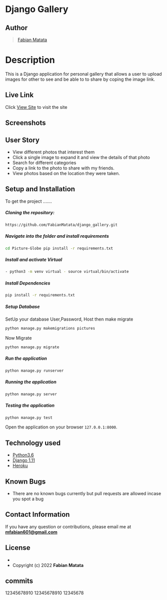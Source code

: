 # Django Gallery
## Author  
  
>[Fabian Matata](https://github.com/FabianMatata)  
  
# Description  
This is a Django application for personal gallery that allows a user to upload images for other to see and be able to to share by coping the image link.
  
##  Live Link  
 Click [View Site](https://django_gallery.herokuapp.com/)  to visit the site
  
## Screenshots 


## User Story  
  
* View different photos that interest them  
* Click a single image to expand it and view the details of that photo  
* Search for different categories   
* Copy a link to the photo to share with my friends.  
* View photos based on the location they were taken.  
  

  
## Setup and Installation  
To get the project .......  
  
##### Cloning the repository:  
 ```bash 
 https://github.com/FabianMatata/django_gallery.git 
```
##### Navigate into the folder and install requirements  
 ```bash 
cd Picture-Globe pip install -r requirements.txt 
```
##### Install and activate Virtual  
 ```bash 
- python3 -m venv virtual - source virtual/bin/activate  
```  
##### Install Dependencies  
 ```bash 
 pip install -r requirements.txt 
```  
 ##### Setup Database  
  SetUp your database User,Password, Host then make migrate  
 ```bash 
python manage.py makemigrations pictures 
 ``` 
 Now Migrate  
 ```bash 
 python manage.py migrate 
```
##### Run the application  
 ```bash 
 python manage.py runserver 
``` 
##### Running the application  
 ```bash 
 python manage.py server 
```
##### Testing the application  
 ```bash 
 python manage.py test 
```
Open the application on your browser `127.0.0.1:8000`.  
  
  
## Technology used  
  
* [Python3.6](https://www.python.org/)  
* [Django 1.11](https://docs.djangoproject.com/en/2.2/)  
* [Heroku](https://heroku.com)  
  
  
## Known Bugs  
* There are no known bugs currently but pull requests are allowed incase you spot a bug  
  
## Contact Information   
If you have any question or contributions, please email me at **mfabian601@gmail.com** 
  
## License 

* 
* Copyright (c) 2022 **Fabian Matata**


## commits 
12345678910
12345678910
12345678